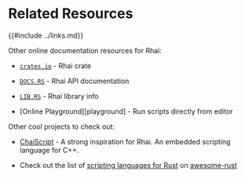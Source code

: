 Related Resources
=================

{{#include ../links.md}}

Other online documentation resources for Rhai:

* [`crates.io`](https://crates.io/crates/rhai) - Rhai crate

* [`DOCS.RS`](https://docs.rs/rhai) - Rhai API documentation

* [`LIB.RS`](https://lib.rs/crates/rhai) - Rhai library info

* [Online Playground][playground] - Run scripts directly from editor

Other cool projects to check out:

* [ChaiScript](http://chaiscript.com) - A strong inspiration for Rhai.  An embedded scripting language for C++.

* Check out the list of [scripting languages for Rust](https://github.com/rust-unofficial/awesome-rust#scripting) on [awesome-rust](https://github.com/rust-unofficial/awesome-rust)

